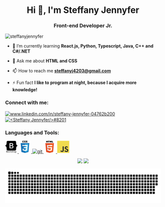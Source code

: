 <h1 align="center">Hi 👋, I'm Steffany Jennyfer</h1>
<h3 align="center">Front-end Developer Jr.</h3>

<p align="left"> <img src="https://komarev.com/ghpvc/?username=steffanyjennyfer&label=Profile%20views&color=0e75b6&style=flat" alt="steffanyjennyfer" /> </p>

- 🌱 I’m currently learning **React.js, Python, Typescript, Java, C++ and C#/.NET**

- 💬 Ask me about **HTML and CSS**

- 📫 How to reach me **steffanyj4203@gmail.com**

- ⚡ Fun fact **I like to program at night, because I acquire more knowledge!**

<h3 align="left">Connect with me:</h3>
<p align="left">
<a href="https://www.linkedin.com/in/steffany-jennyfer-04762b200/" target="blank"><img align="center" src="https://raw.githubusercontent.com/rahuldkjain/github-profile-readme-generator/master/src/images/icons/Social/linked-in-alt.svg" alt="www.linkedin.com/in/steffany-jennyfer-04762b200" height="30" width="40" /></a>
<a href="https://discord.gg/<Steffany Jennyfer/>#8201" target="blank"><img align="center" src="https://raw.githubusercontent.com/rahuldkjain/github-profile-readme-generator/master/src/images/icons/Social/discord.svg" alt="<Steffany Jennyfer/>#8201" height="30" width="40" /></a>
</p>

<h3 align="left">Languages and Tools:</h3>
<p align="left"> <a href="https://getbootstrap.com" target="_blank" rel="noreferrer"> <img src="https://raw.githubusercontent.com/devicons/devicon/master/icons/bootstrap/bootstrap-plain-wordmark.svg" alt="bootstrap" width="40" height="40"/> </a> <a href="https://www.w3schools.com/css/" target="_blank" rel="noreferrer"> <img src="https://raw.githubusercontent.com/devicons/devicon/master/icons/css3/css3-original-wordmark.svg" alt="css3" width="40" height="40"/> </a> <a href="https://git-scm.com/" target="_blank" rel="noreferrer"> <img src="https://www.vectorlogo.zone/logos/git-scm/git-scm-icon.svg" alt="git" width="40" height="40"/> </a> <a href="https://www.w3.org/html/" target="_blank" rel="noreferrer"> <img src="https://raw.githubusercontent.com/devicons/devicon/master/icons/html5/html5-original-wordmark.svg" alt="html5" width="40" height="40"/> </a> <a href="https://developer.mozilla.org/en-US/docs/Web/JavaScript" target="_blank" rel="noreferrer"> <img src="https://raw.githubusercontent.com/devicons/devicon/master/icons/javascript/javascript-original.svg" alt="javascript" width="40" height="40"/> </a> </p>

<div align="center">
 <img height="180em" src="https://github-readme-stats.vercel.app/api?username=steffanyjennyfer&show_icons=true&theme=dracula&include_all_commits=true&count_private=true"/>
 <img height="180em" src="https://github-readme-stats.vercel.app/api/top-langs/?username=steffanyjennyfer&layout=compact&langs_count=7&theme=dracula"/>
</div>

![Snake animation](https://github.com/steffanyjennyfer/steffanyjennyfer/blob/output/github-contribution-grid-snake.svg)
